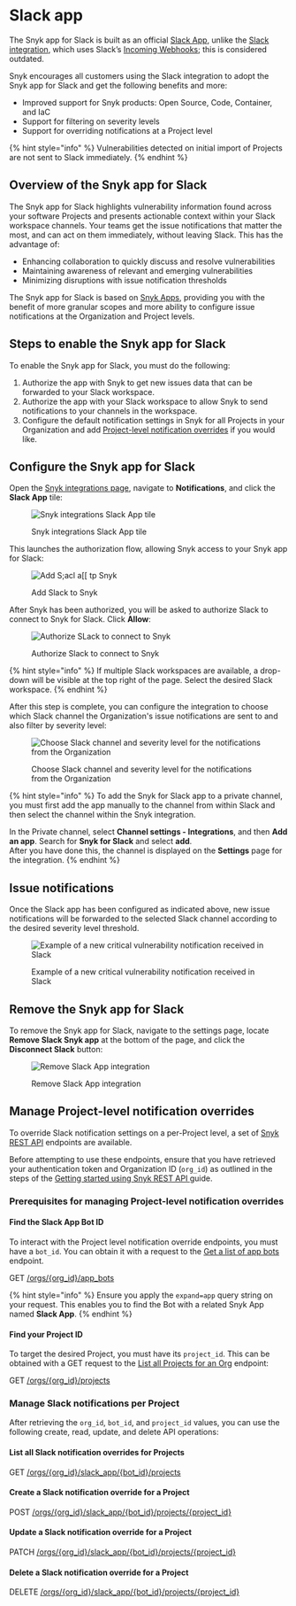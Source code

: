 # Slack app

The Snyk app for Slack is built as an official [Slack App](https://api.slack.com/start/overview#apps), unlike the [Slack integration](slack-integration.md), which uses Slack’s [Incoming Webhooks](https://api.slack.com/legacy/custom-integrations/messaging/webhooks); this is considered outdated.

Snyk encourages all customers using the Slack integration to adopt the Snyk app for Slack and get the following benefits and more:

* Improved support for Snyk products: Open Source, Code, Container, and IaC
* Support for filtering on severity levels
* Support for overriding notifications at a Project level

{% hint style="info" %}
Vulnerabilities detected on initial import of Projects are not sent to Slack immediately.
{% endhint %}

## Overview of the Snyk app for Slack

The Snyk app for Slack highlights vulnerability information found across your software Projects and presents actionable context within your Slack workspace channels. Your teams get the issue notifications that matter the most, and can act on them immediately, without leaving Slack. This has the advantage of:

* Enhancing collaboration to quickly discuss and resolve vulnerabilities
* Maintaining awareness of relevant and emerging vulnerabilities
* Minimizing disruptions with issue notification thresholds

The Snyk app for Slack is based on [Snyk Apps](../../snyk-api-info/snyk-apps/), providing you with the benefit of more granular scopes and more ability to configure issue notifications at the Organization and Project levels.

## Steps to enable the Snyk app for Slack

To enable the Snyk app for Slack, you must do the following:

1. Authorize the app with Snyk to get new issues data that can be forwarded to your Slack workspace.
2. Authorize the app with your Slack workspace to allow Snyk to send notifications to your channels in the workspace.
3. Configure the default notification settings in Snyk for all Projects in your Organization and add [Project-level notification overrides](slack-app.md#managing-project-level-notification-overrides) if you would like.

## Configure the Snyk app for Slack

Open the [Snyk integrations page](https://app.snyk.io/integrations), navigate to **Notifications**, and click the **Slack App** tile:

<figure><img src="../../.gitbook/assets/slack-app1.png" alt="Snyk integrations Slack App tile"><figcaption><p>Snyk integrations Slack App tile</p></figcaption></figure>

This launches the authorization flow, allowing Snyk access to your Snyk app for Slack:

<figure><img src="../../.gitbook/assets/slack-app2.png" alt="Add S;acl a[[ tp Snyk"><figcaption><p>Add Slack to Snyk</p></figcaption></figure>

After Snyk has been authorized, you will be asked to authorize Slack to connect to Snyk for Slack. Click **Allow**:

<figure><img src="../../.gitbook/assets/slack-app3.png" alt="Authorize SLack to connect to Snyk"><figcaption><p>Authorize Slack to connect to Snyk</p></figcaption></figure>

{% hint style="info" %}
If multiple Slack workspaces are available, a drop-down will be visible at the top right of the page. Select the desired Slack workspace.
{% endhint %}

After this step is complete, you can configure the integration to choose which Slack channel the Organization's issue notifications are sent to and also filter by severity level:

<figure><img src="../../.gitbook/assets/slack-app4.png" alt="Choose Slack channel and severity level for the notifications from the Organization"><figcaption><p>Choose Slack channel and severity level for the notifications from the Organization</p></figcaption></figure>

{% hint style="info" %}
To add the Snyk for Slack app to a private channel, you must first add the app manually to the channel from within Slack and then select the channel within the Snyk integration.

In the Private channel, select **Channel settings - Integrations**, and then **Add an app**. Search for **Snyk for Slack** and select **add**. \
After you have done this, the channel is displayed on the **Settings** page for the integration.
{% endhint %}

## Issue notifications

Once the Slack app has been configured as indicated above, new issue notifications will be forwarded to the selected Slack channel according to the desired severity level threshold.

<figure><img src="../../.gitbook/assets/image (113).png" alt="Example of a new critical vulnerability notification received in Slack"><figcaption><p>Example of a new critical vulnerability notification received in Slack</p></figcaption></figure>

## Remove the Snyk app for Slack

To remove the Snyk app for Slack, navigate to the settings page, locate **Remove Slack Snyk app** at the bottom of the page, and click the **Disconnect Slack** button:

<figure><img src="../../.gitbook/assets/slack-app5.png" alt="Remove Slack App integration"><figcaption><p>Remove Slack App integration</p></figcaption></figure>

## Manage Project-level notification overrides

To override Slack notification settings on a per-Project level, a set of [Snyk REST API](https://apidocs.snyk.io/) endpoints are available.

Before attempting to use these endpoints, ensure that you have retrieved your authentication token and Organization ID (`org_id`) as outlined in the steps of the [Getting started using Snyk REST API ](../../snyk-api-info/getting-started-using-snyk-rest-api.md)guide.

### P**rerequisites** for managing Project-level notification overrides

#### Find the Slack App Bot ID

To interact with the Project level notification override endpoints, you must have a `bot_id`. You can obtain it with a request to the [Get a list of app bots](https://apidocs.snyk.io/?version=2023-08-04#get-/orgs/-org\_id-/app\_bots) endpoint.

GET [/orgs/{org\_id}/app\_bots](https://apidocs.snyk.io/?version=2023-08-04#get-/orgs/-org\_id-/app\_bots)

{% hint style="info" %}
Ensure you apply the `expand=app` query string on your request. This enables you to find the Bot with a related Snyk App named **Slack App**.
{% endhint %}

#### Find your Project ID

To target the desired Project, you must have its `project_id`. This can be obtained with a GET request to the [List all Projects for an Org](https://apidocs.snyk.io/?version=2023-08-04#get-/orgs/-org\_id-/projects) endpoint:

GET [/orgs/{org\_id}/projects](https://apidocs.snyk.io/?version=2023-08-04#get-/orgs/-org\_id-/projects)

### Manage Slack notifications per Project

After retrieving the `org_id`, `bot_id`, and `project_id` values, you can use the following create, read, update, and delete API operations:

#### List all  Slack notification overrides for Projects

GET [/orgs/{org\_id}/slack\_app/{bot\_id}/projects](https://apidocs.snyk.io/?version=2023-08-04#get-/orgs/-org\_id-/slack\_app/-bot\_id-/projects)

#### Create a Slack notification override for a Project

POST [/orgs/{org\_id}/slack\_app/{bot\_id}/projects/{project\_id}](https://apidocs.snyk.io/?version=2023-08-04#post-/orgs/-org\_id-/slack\_app/-bot\_id-/projects/-project\_id-)

#### Update a Slack notification override for a Project

PATCH [/orgs/{org\_id}/slack\_app/{bot\_id}/projects/{project\_id}](https://apidocs.snyk.io/?version=2023-08-04#patch-/orgs/-org\_id-/slack\_app/-bot\_id-/projects/-project\_id-)

#### Delete a Slack notification override for a Project

DELETE [/orgs/{org\_id}/slack\_app/{bot\_id}/projects/{project\_id}](https://apidocs.snyk.io/?version=2023-08-04#delete-/orgs/-org\_id-/slack\_app/-bot\_id-/projects/-project\_id-)
